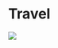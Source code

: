 <h1> Travel </h1>

<a href="https://wonderful-chimera-408455.netlify.app"><img src="github ss\Travel.png"></a>
